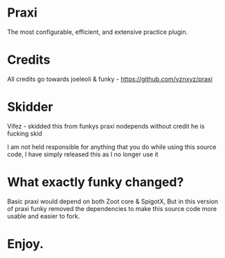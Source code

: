 # Praxi
The most configurable, efficient, and extensive practice plugin.

# Credits
All credits go towards joeleoli & funky - https://github.com/vznxyz/praxi

# Skidder
Vifez - skidded this from funkys praxi nodepends without credit he is fucking skid

I am not held responsible for anything that you do while using this source code, I have simply released this as I no longer use it

# What exactly funky changed?
Basic praxi would depend on both Zoot core & SpigotX, But in this version of praxi funky removed the dependencies to make this source code more usable and easier to fork.

# Enjoy.

